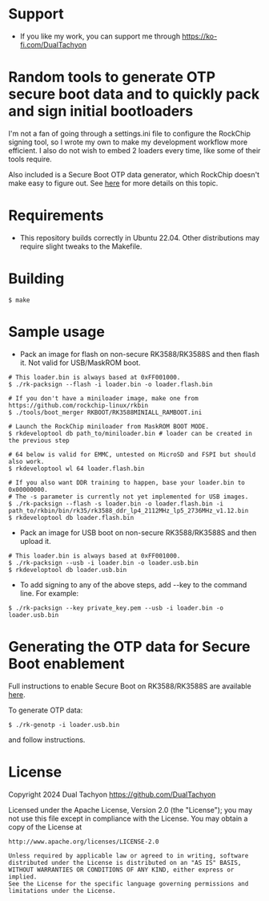 # Support

* If you like my work, you can support me through https://ko-fi.com/DualTachyon

# Random tools to generate OTP secure boot data and to quickly pack and sign initial bootloaders

I'm not a fan of going through a settings.ini file to configure the RockChip signing tool, so I wrote my own to make my development workflow more efficient.
I also do not wish to embed 2 loaders every time, like some of their tools require.

Also included is a Secure Boot OTP data generator, which RockChip doesn't make easy to figure out. See [here](https://github.com/DualTachyon/rk3588-secure-boot) for more details on this topic.

# Requirements

- This repository builds correctly in Ubuntu 22.04. Other distributions may require slight tweaks to the Makefile.

# Building

```
$ make
```

# Sample usage

- Pack an image for flash on non-secure RK3588/RK3588S and then flash it. Not valid for USB/MaskROM boot.

```
# This loader.bin is always based at 0xFF001000.
$ ./rk-packsign --flash -i loader.bin -o loader.flash.bin

# If you don't have a miniloader image, make one from https://github.com/rockchip-linux/rkbin
$ ./tools/boot_merger RKBOOT/RK3588MINIALL_RAMBOOT.ini

# Launch the RockChip miniloader from MaskROM BOOT MODE.
$ rkdeveloptool db path_to/miniloader.bin # loader can be created in the previous step

# 64 below is valid for EMMC, untested on MicroSD and FSPI but should also work.
$ rkdeveloptool wl 64 loader.flash.bin

# If you also want DDR training to happen, base your loader.bin to 0x00000000.
# The -s parameter is currently not yet implemented for USB images.
$ ./rk-packsign --flash -s loader.bin -o loader.flash.bin -i path_to/rkbin/bin/rk35/rk3588_ddr_lp4_2112MHz_lp5_2736MHz_v1.12.bin
$ rkdeveloptool db loader.flash.bin
```

- Pack an image for USB boot on non-secure RK3588/RK3588S and then upload it.

```
# This loader.bin is always based at 0xFF001000.
$ ./rk-packsign --usb -i loader.bin -o loader.usb.bin
$ rkdeveloptool db loader.usb.bin
```

- To add signing to any of the above steps, add --key to the command line. For example:

```
$ ./rk-packsign --key private_key.pem --usb -i loader.bin -o loader.usb.bin
```

# Generating the OTP data for Secure Boot enablement

Full instructions to enable Secure Boot on RK3588/RK3588S are available [here](https://github.com/DualTachyon/rk3588-secure-boot).

To generate OTP data:

```
$ ./rk-genotp -i loader.usb.bin
```

and follow instructions.

# License

Copyright 2024 Dual Tachyon
https://github.com/DualTachyon

Licensed under the Apache License, Version 2.0 (the "License");
you may not use this file except in compliance with the License.
You may obtain a copy of the License at

    http://www.apache.org/licenses/LICENSE-2.0

    Unless required by applicable law or agreed to in writing, software
    distributed under the License is distributed on an "AS IS" BASIS,
    WITHOUT WARRANTIES OR CONDITIONS OF ANY KIND, either express or implied.
    See the License for the specific language governing permissions and
    limitations under the License.

